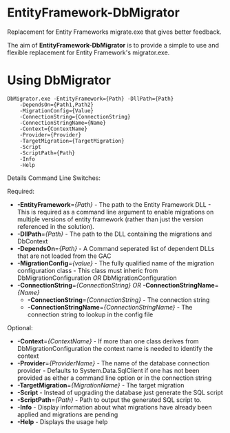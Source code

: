 EntityFramework-DbMigrator
==========================

Replacement for Entity Frameworks migrate.exe that gives better feedback. 

The aim of **EntityFramework-DbMigrator** is to provide a simple to use and flexible replacement for Entity Framework's migrator.exe.

Using DbMigrator
===

	DbMigrator.exe -EntityFramework={Path} -DllPath={Path} 
		-DependsOn={Path1,Path2} 
		-MigrationConfig={Value} 
		-ConnectionString={ConnectionString}
		-ConnectionStringName={Name}
		-Context={ContextName}
		-Provider={Provider}
		-TargetMigration={TargetMigration}
		-Script
		-ScriptPath={Path}
		-Info
		-Help

Details Command Line Switches:

Required:

- **-EntityFramework**=*{Path}* - The path to the Entity Framework DLL - This is required as a command line argument to enable migrations on multiple versions of entity framework (rather than just the version referenced in the solution).
- **-DllPath**=*{Path}* - The path to the DLL containing the migrations and DbContext
- **-DependsOn**=*{Path}* - A Command seperated list of dependent DLLs that are not loaded from the GAC
- **-MigrationConfig**=*{value}* - The fully qualified name of the migration configuration class - This class must inheric from DbMigrationConfiguration _OR_ DbMigrationConfiguration<T>
- **-ConnectionString**=*{ConnectionString}* _OR_ **-ConnectionStringName**=*{Name}*
	- **-ConnectionString**=*{ConnectionString}* - The connection string
	- **-ConnectionStringName**=*{ConnectionStringName}* - The connection string to lookup in the config file

Optional: 

- **-Context**=*{ContextName}* - If more than one class derives from DbMigrationConfiguration the context name is needed to identify the context
- **-Provider**=*{ProviderName}* - The name of the database connection provider - Defaults to System.Data.SqlClient if one has not been provided as either a command line option or in the connection string
- **-TargetMigration**=*{MigrationName}* - The target migration
- **-Script** - Instead of upgrading the database just generate the SQL script
- **-ScriptPath**=*{Path}* - Path to output the generated SQL script to.
- **-Info** - Display information about what migrations have already been applied and migrations are pending
- **-Help** - Displays the usage help
